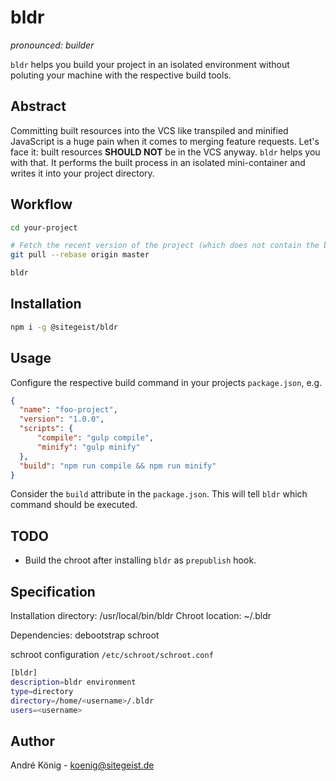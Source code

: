 # bldr

_pronounced: builder_

`bldr` helps you build your project in an isolated environment without poluting your machine with the respective build tools.

## Abstract

Committing built resources into the VCS like transpiled and minified JavaScript is a huge pain when it comes to merging feature requests. Let's face it: built resources **SHOULD NOT** be in the VCS anyway. `bldr` helps you with that. It performs the built process in an isolated mini-container and writes it into your project directory.

## Workflow

```sh
cd your-project

# Fetch the recent version of the project (which does not contain the built files)
git pull --rebase origin master

bldr
```

## Installation

```sh
npm i -g @sitegeist/bldr
```

## Usage

Configure the respective build command in your projects `package.json`, e.g.

```json
{
  "name": "foo-project",
  "version": "1.0.0",
  "scripts": {
      "compile": "gulp compile",
      "minify": "gulp minify"
  },
  "build": "npm run compile && npm run minify"
}
```

Consider the `build` attribute in the `package.json`. This will tell `bldr` which command should be executed.

## TODO

  * Build the chroot after installing `bldr` as `prepublish` hook.

## Specification

Installation directory: /usr/local/bin/bldr
Chroot location: ~/.bldr

Dependencies: debootstrap schroot

schroot configuration `/etc/schroot/schroot.conf`

```sh
[bldr]
description=bldr environment
type=directory
directory=/home/<username>/.bldr
users=<username>
```

## Author

André König - koenig@sitegeist.de
